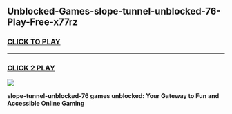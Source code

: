 
## Unblocked-Games-slope-tunnel-unblocked-76-Play-Free-x77rz
<h3>
<a href="https://premium76.site?title=slope-tunnel-unblocked-76&ref=18A1">CLICK TO PLAY</a></h3>
<hr>

<h3>
<a href="https://premium76.site?title=slope-tunnel-unblocked-76&ref=18A1">CLICK 2 PLAY</a>
  
</h3>

<a href="https://premium76.site?title=slope-tunnel-unblocked-76&ref=18A1"><img src="https://clearcache.store/games.png"></a>


**slope-tunnel-unblocked-76 games unblocked: Your Gateway to Fun and Accessible Online Gaming**
